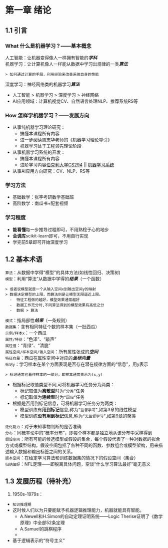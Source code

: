 # 第一章 绪论

## 1.1 引言   

### What 什么是机器学习？——基本概念

人工智能：让机器变得像人一样拥有智能的***学科***  
机器学习：让计算机像人一样能从数据中学习出规律的一类***算法***

    > 如何通过计算的手段，利用经验来改善系统自身的性能

深度学习：神经网络类的机器学习***算法***  

- 人工智能 > 机器学习 > 深度学习 > 神经网络
- AI应用领域：计算机视觉CV、自然语言处理NLP、推荐系统RS等
  
### How 怎样学机器学习？——发展方向

- 从事纯机器学习理论研究：
  - 搞懂本课程所有内容
  - 进一步阅读周志华老师的《机器学习理论导引》
  - 机器学习处于工程领先理论阶段
- 从事机器学习系统的开发：
  - 搞懂本课程所有内容
  - 进阶学习内容[伯克利大学CS294](https://ucbrise.github.io/cs294-ai-sys-sp22/ "机器学习系统") || [机器学习系统](https://openmlsys.github.io/index.html)
- 从事AI应用方向研究：CV、NLP、RS等

### 学习方法  

- 基础数学：张宇考研数学基础班
- 高阶数学：南瓜书+配套视频

### 学习程度

- **能看懂**每一步推导过程即可，不用熟稔于心的地步
- **会调库**scikit-learn即可，不用自行实现
- 学完前5章即可开始深度学习

## 1.2 基本术语

`算法`：从数据中学得“模型”的具体方法(如线性回归、决策树)  
`模型`：利用“算法”从数据中学得的***结果***（一个函数）  

    > 或者说模型就是一个从输入空间x到输出空间y的映射  
    > 数据决定模型的上限，而算法则是让模型无限逼近上限。
      -  特征工程做的越好，模型效果通常越好  
      -  数据工作充分时,不同算法得到的模型效果有高低之分
      -  数据 > 算法
`模式`：指局部性***结果***（一条规则）  
`数据集`：含有相同特征个数的样本集（一批西瓜）  
`示例/样本x`：一个西瓜   
`属性/特征`：“色泽”、“敲声”  
`属性值`：“青绿”、“清脆”  
`属性空间/样本空间/输入空间`：所有属性张成的***空间***  
`特征向量`：西瓜在属性空间中对应的***坐标向量***  
`标记y`：学习样本在某个方面表现是否存在潜在规律方面的“信息”，用y表示  

    > 标记通常也看作样本的一部分，即样本通常表示为(x,y)   

- 根据标记取值类型不同,可将机器学习任务分为两类：
  - 标记取值为**离散型**时为`“分类”`任务
  - 标记取值为**连续型**时为`“回归”`任务  
- 根据是否用到标记信息，可将机器学习任务分为两类：
  - 模型训练有**用到标记**信息,称为`“监督学习”`,如第3章的线性模型
  - 模型训练**没有用到标记**信息,称为`“无监督学习”`,如第9章的聚类  

`泛化能力`：对于未知事物判断的是否准确  
`分布`：同概率论中的“概率分布”，即每个样本都是独立地从该分布中采样得到  
`假设空间`：所有可能的候选模型或假设的集合，每个假设代表了一种对数据的拟合方式或模型结构。假设空间包括了各种不同的函数、参数组合或模型架构，用来描述输入数据和输出标签之间的关系。  
`版本空间`：在给定学习算法和训练数据集的情况下的假设空间（集合）  
`归纳偏好`：NFL定理——即脱离具体问题，空谈“什么学习算法最好”毫无意义

## 1.3 发展历程（待补充）  

1. 1950s-1979s：  

- `知识推理期`
- 这时候人们以为只要能赋予机器逻辑推理能力，机器就能具有智能。
  - A.Newell和H.Simon的自动定理证明系统——Logic Therise证明了《数学原理》中全部52条定理
  - A.Samuel的跳棋程序
  - 
- 基于逻辑表示的“符号主义”